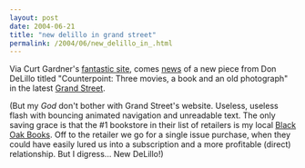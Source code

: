 ```yaml
---
layout: post
date: 2004-06-21
title: "new delillo in grand street"
permalink: /2004/06/new_delillo_in_.html
---
```


Via Curt Gardner's [fantastic site](http://www.perival.com/delillo/), comes [news](http://www.perival.com/delillo/ddarticles.html) of a new piece from Don DeLillo titled "Counterpoint: Three movies, a book and an old photograph" in the latest [Grand Street](http://www.grandstreet.com/).

(But my _God_ don't bother with Grand Street's website. Useless, useless flash with bouncing animated navigation and unreadable text. The only saving grace is that the #1 bookstore in their list of retailers is my local [Black Oak Books](http://www.blackoakbooks.com/). Off to the retailer we go for a single issue purchase, when they could have easily lured us into a subscription and a more profitable (direct) relationship. But I digress... New DeLillo!)